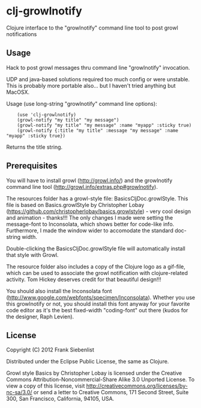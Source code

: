 # clj-growlnotify

Clojure interface to the "growlnotify" command line tool to post growl notifications

## Usage

Hack to post growl messages thru command line "growlnotify" invocation.

UDP and java-based solutions required too much config or were unstable. This is probably more portable also... but I haven't tried anything but MacOSX.

Usage (use long-string "growlnotify" command line options):

		(use 'clj-growlnotify)
		(growl-notify "my title" "my message")
		(growl-notify "my title" "my message" :name "myapp" :sticky true)
		(growl-notify {:title "my title" :message "my message" :name "myapp" :sticky true})

Returns the title string.

## Prerequisites

You will have to install growl (http://growl.info/) and the growlnotify command line tool (http://growl.info/extras.php#growlnotify).

The resources folder has a growl-style file: BasicsCljDoc.growlStyle.
This file is based on Basics.growlStyle by Christopher Lobay (https://github.com/christopherlobay/basics.growlstyle) - very cool design and animation - thanks!!!
The only changes I made were setting the message-font to Inconsolata, which shows better for code-like info. Furthermore, I made the window wider to accomodate the standard doc-string width.

Double-clicking the BasicsCljDoc.growlStyle file will automatically install that style with Growl.

The resource folder also includes a copy of the Clojure logo as a gif-file, which can be used to associate the growl notification with clojure-related activity. Tom Hickey deserves credit for that beautiful design!!!

You should also install the Inconsolata font (http://www.google.com/webfonts/specimen/Inconsolata). Whether you use this growlnotify or not, you should install this font anyway for your favorite code editor as it's the best fixed-width "coding-font" out there (kudos for the designer, Raph Levien).

## License

Copyright (C) 2012 Frank Siebenlist

Distributed under the Eclipse Public License, the same as Clojure.

Growl style Basics by Christopher Lobay is licensed under the Creative Commons Attribution-Noncommercial-Share Alike 3.0 Unported License. To view a copy of this license, visit http://creativecommons.org/licenses/by-nc-sa/3.0/ or send a letter to Creative Commons, 171 Second Street, Suite 300, San Francisco, California, 94105, USA.
